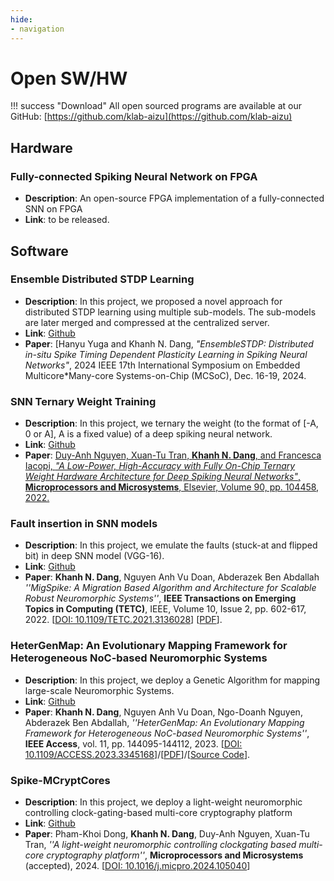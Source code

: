 ```yaml
---
hide:
- navigation
---
```


# Open SW/HW

!!! success "Download"
    All open sourced programs are available at our GitHub: [https://github.com/klab-aizu](https://github.com/klab-aizu)

## Hardware

### Fully-connected Spiking Neural Network on FPGA

- **Description**: An open-source FPGA implementation of a fully-connected SNN on FPGA
- **Link**: to be released.

## Software

### Ensemble Distributed STDP Learning

- **Description**: In this project, we proposed a novel approach for distributed STDP learning using multiple sub-models. The sub-models are later merged and compressed at the centralized server.
- **Link**: [Github](https://github.com/klab-aizu/EnsembleSTDP)
- **Paper**: [Hanyu Yuga and Khanh N. Dang, *"EnsembleSTDP: Distributed in-situ Spike Timing Dependent Plasticity Learning in Spiking Neural Networks"*,  2024 IEEE 17th International Symposium on Embedded Multicore*Many-core Systems-on-Chip (MCSoC), Dec. 16-19, 2024.

### SNN Ternary Weight Training

- **Description**: In this project, we ternary the weight (to the format of \[-A, 0 or A\], A is a fixed value) of a deep spiking neural network.
- **Link**: [Github](https://github.com/klab-aizu/TW-SNN)
- **Paper**: [Duy-Anh Nguyen, Xuan-Tu Tran, **Khanh N. Dang**, and Francesca Iacopi, *"A Low-Power, High-Accuracy with Fully On-Chip Ternary Weight Hardware Architecture for Deep Spiking Neural Networks"*, **Microprocessors and Microsystems**, Elsevier, Volume 90, pp. 104458, 2022.](https://doi.org/10.1016/j.micpro.2022.104458)


### Fault insertion in SNN models

- **Description**: In this project, we emulate the faults (stuck-at and flipped bit) in deep SNN model (VGG-16).
- **Link**: [Github](https://github.com/KhanhGarage/hybrid-snn-conversion-with-faults)
- **Paper**:  **Khanh N. Dang**, Nguyen Anh Vu Doan, Abderazek Ben Abdallah *''MigSpike: A Migration Based Algorithm and Architecture for Scalable Robust Neuromorphic Systems''*,  **IEEE Transactions on Emerging Topics in Computing (TETC)**,  IEEE, Volume 10, Issue 2, pp. 602-617, 2022.  \[[DOI: 10.1109/TETC.2021.3136028](https://doi.org/10.1109/TETC.2021.3136028)\] \[[PDF](./share/pubs/TETC-2021.pdf)\].
  
### HeterGenMap: An Evolutionary Mapping Framework for Heterogeneous NoC-based Neuromorphic Systems

- **Description**: In this project, we deploy a Genetic Algorithm for mapping large-scale Neuromorphic Systems.
- **Link**: [Github](https://github.com/khanhdang/HeterGenMap)
- **Paper**:  **Khanh N. Dang**, Nguyen Anh Vu Doan, Ngo-Doanh Nguyen, Abderazek Ben Abdallah, *''HeterGenMap: An Evolutionary Mapping Framework for Heterogeneous NoC-based Neuromorphic Systems''*,  **IEEE Access**,  vol. 11, pp. 144095-144112, 2023. \[[DOI: 10.1109/ACCESS.2023.3345168](https://doi.org/10.1109/ACCESS.2023.3345168)\]/\[[PDF](https://ieeexplore.ieee.org/stamp/stamp.jsp?tp=&arnumber=10366249)\]/\[[Source Code](https://github.com/khanhdang/HeterGenMap)\].

### Spike-MCryptCores


- **Description**: In this project, we deploy a light-weight neuromorphic controlling clock-gating-based multi-core cryptography platform
- **Link**: [Github](https://github.com/khanhdang/Spike-MCryptCores)
- **Paper**: Pham-Khoi Dong, **Khanh N. Dang**,  Duy-Anh Nguyen, Xuan-Tu Tran, *''A light-weight neuromorphic controlling clockgating based multi-core cryptography platform''*, **Microprocessors and Microsystems** (accepted), 2024. \[[DOI: 10.1016/j.micpro.2024.105040](https://doi.org/10.1016/j.micpro.2024.105040)\]

